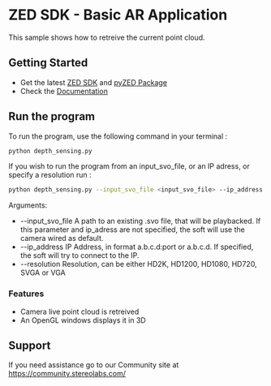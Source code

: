 # ZED SDK - Basic AR Application

This sample shows how to retreive the current point cloud.

## Getting Started

-   Get the latest [ZED SDK](https://www.stereolabs.com/developers/release/) and [pyZED Package](https://www.stereolabs.com/docs/app-development/python/install/)
-   Check the [Documentation](https://www.stereolabs.com/docs/)

## Run the program

To run the program, use the following command in your terminal :

```bash
python depth_sensing.py
```

If you wish to run the program from an input_svo_file, or an IP adress, or specify a resolution run :

```bash
python depth_sensing.py --input_svo_file <input_svo_file> --ip_address <ip_address> --resolution <resolution>
```

Arguments:

-   --input_svo_file A path to an existing .svo file, that will be playbacked. If this parameter and ip_adress are not specified, the soft will use the camera wired as default.
-   --ip_address IP Address, in format a.b.c.d:port or a.b.c.d. If specified, the soft will try to connect to the IP.
-   --resolution Resolution, can be either HD2K, HD1200, HD1080, HD720, SVGA or VGA

### Features

-   Camera live point cloud is retreived
-   An OpenGL windows displays it in 3D

## Support

If you need assistance go to our Community site at https://community.stereolabs.com/
